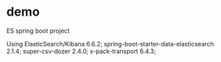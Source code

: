 # demo
ES spring boot project

Using ElasticSearch/Kibana 6.6.2; 
spring-boot-starter-data-elasticsearch 2.1.4; 
super-csv-dozer 2.4.0; 
x-pack-transport 6.4.3;

